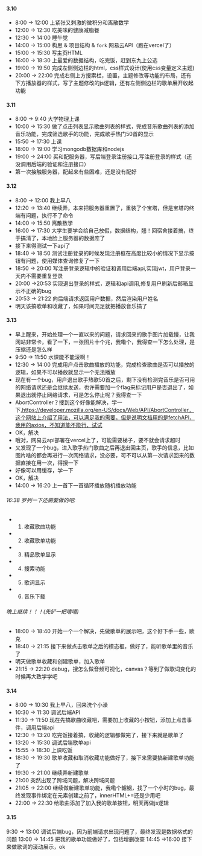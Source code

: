 #### 3.10
* 8:00 -> 12:00 上紧张又刺激的微积分和离散数学
* 12:00 -> 12:30 吃美味的健康减脂餐
* 12:30 -> 14:00 睡午觉
* 14:00 -> 15:00 构思 & 项目结构 & `fork` 网易云API（跑在vercel了）
* 15:00 -> 15:30 写主页HTML
* 16:00 -> 18:30 上最爱的数据结构，吃完饭，赶到东九上公选
* 19:00 -> 19:50 完成左侧侧边栏的html，css样式设计(使用css变量定义主题)
* 20:00 -> 22:00 完成右侧上方搜索栏，设置，主题修改等功能的布局，还有下方播放器的样式，写了主题修改的js逻辑，还有左侧侧边栏的歌单展开收起功能

#### 3.11
* 8:00 -> 9:40 大学物理上课
* 10:00 -> 15:30 做了点击列表显示歌曲列表的样式，完成音乐歌曲列表的添加音乐功能，完成筛选歌手的功能，完成歌手热门50首的显示
* 15:50 -> 17:30 上课
* 18:00 -> 19:00 学习mongodb数据库和nodejs
* 19:00 -> 24:00 买和配服务器，写后端登录注册接口,写注册登录的样式（还没调用后端的验证和注册接口）
* 第一次接触服务器，配起来有些困难，还是没有配好

#### 3.12
* 8:00 -> 12:00 我上早八
* 12:20 -> 13:40 继续弄，本来把服务器重置了，重装了个宝塔，但是宝塔的终端有问题，执行不了命令
* 14:00 -> 15:50 离散数学
* 16:00 -> 17:30 大学生要学会给自己放假，数据结构，翘！回宿舍接着搞，终于搞清了，本地脸上服务器的数据库了
* 接下来得测试一下api了
* 18:40 -> 18:50 测试注册登录的时候发现注册框在高度比较小的情况下显示按钮有问题，使用媒体查询修复了一下
* 18:50 -> 20:00 写注册登录逻辑中的验证和调用后端api,实现jwt，用户登录一天内不需要重复登录
* 20:00 ->20:53 实现退出登录的样式，逻辑和api调用,修复用户刷新后邮箱显示不正确的bug
* 20:53 -> 21:22 向后端请求返回用户数据，然后渲染用户姓名
* 明天该搞歌单和收藏了，如果时间充足就把播放音乐搞了

#### 3.13
* 早上醒来，开始处理一个一直以来的问题，请求回来的歌手图片加载慢，让我网站非常卡，看了一下，一张图片十个兆，我嘞个，我得查一下怎么处理，是压缩还是怎么样
* 9:50 -> 11:50 水课能不能滚啊！
* 12:30 -> 14:00 完成用户点击歌曲播放的功能，完成检查歌曲是否可以播放的逻辑，如果不可以播放就显示一个无法播放
* 现在有一个bug，用户退出歌手热歌50首之后，剩下没有检测完音乐是否可用的网络请求还是会继续发送，也许需要加一个flag来标记用户是否退出了，如果退出就停止网络请求，可是怎么停止呢？我得查一下
* AbortController？搜到这个好像能解决，学一下,https://developer.mozilla.org/en-US/docs/Web/API/AbortController，这个网站上介绍了用法，可以满足我的需要，但是说明文档用的是fetchAPI，我用的axios，不知道能不能行，试试
* OK，解决
* 哦对，网易云api部署在vercel上了，可能需要梯子，要不就会请求超时
* 又发现了一个bug，进入歌手热门歌曲之后再退出回主页，歌手的信息，比如图片啥的都会再进行一次网络请求，没必要，可不可以从第一次请求回来的数据直接在用一次，得搜一下
* 好像可以用缓存，学一下
* OK，解决
* 14:00 -> 16:20 上一首下一首循环播放随机播放功能
######  16:38 罗列一下还需要做的吧:
* 1. 收藏歌曲功能
* 2. 收藏歌单功能
* 3. 精品歌单显示
* 4. 搜索功能
* 5. 歌词显示
* 6. 音乐下载
###### 晚上继续！！！(先铲一把嘻嘻)
* 18:00 -> 18:40 开始一个一个解决，先做歌单的展示吧，这个好下手一些，欧克
* 18:40 -> 21:15 接下来做点击歌单之后的模态框，做好了，能听歌单里的音乐了
* 明天做歌单收藏和创建歌单，加入歌单
* 21:15 -> 22:20 debug，搜怎么做音频可视化，canvas？等到了做歌词变化的时候再大致学学吧

#### 3.14
* 8:00 -> 10:30 我上早八，回来洗个小澡
* 10:30 -> 11:30 调试后端API
* 11:30 -> 11:50 现在先搞歌曲收藏吧，需要加上收藏的小按钮，添加上点击事件，调用后端api
* 12:30 -> 13:20 吃完饭接着搞，收藏的逻辑都做完了，接下来就是歌单了
* 13:20 -> 15:30 调试后端歌单api
* 15:55 -> 18:30 上课吃饭
* 18:30 -> 19:30 歌单收藏和取消收藏功能做好了，接下来需要搞新建歌单功能了
* 19:30 -> 21:00 继续弄新建歌单
* 21:00 突然出现了跨域问题，解决跨域问题
* 21:05 -> 22:00 继续做新建歌单功能，我嘞个韶钢，找了一个小时的bug，最终发现事件绑定在元素创建之前了，innerHTML+=还是少用吧
* 22:00 -> 22:30 给歌曲添加了加入我的歌单按钮，明天再做js逻辑
#### 3.15 
9:30 -> 13:00 调试后端bug，因为前端请求出现问题了，最终发现是数据格式的问题
13:00 -> 14:45 把我的歌单功能做好了，包括增删改查
14:45 ->16:00 接下来做歌词的滚动展示，ok
